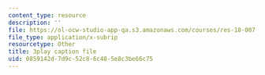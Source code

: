 ```yaml
---
content_type: resource
description: ''
file: https://ol-ocw-studio-app-qa.s3.amazonaws.com/courses/res-18-007-calculus-revisited-multivariable-calculus-fall-2011/0859142d7d9c52c86c485e8c3be66c75_Yw8vBDhVs8o.srt
file_type: application/x-subrip
resourcetype: Other
title: 3play caption file
uid: 0859142d-7d9c-52c8-6c48-5e8c3be66c75
---
```

